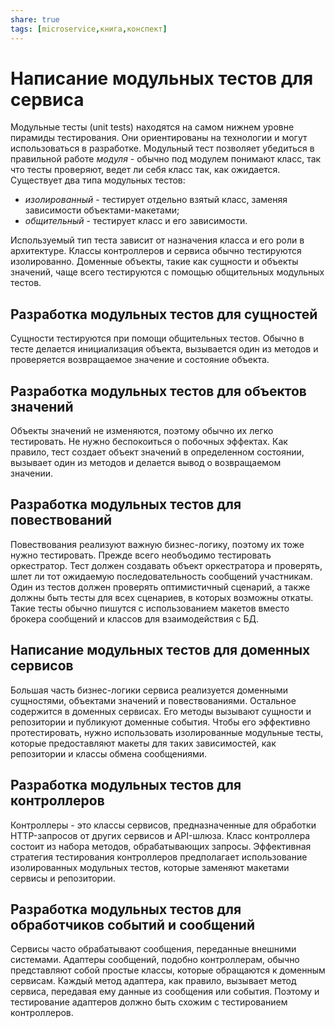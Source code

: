 ```yaml
---
share: true
tags: [microservice,книга,конспект]
---
```

# Написание модульных тестов для сервиса
Модульные тесты (unit tests) находятся на самом нижнем уровне пирамиды тестирования. Они ориентированы на технологии и могут использоваться в разработке. Модульный тест позволяет убедиться в правильной работе *модуля* - обычно под модулем понимают класс, так что тесты проверяют, ведет ли себя класс так, как ожидается.
Существует два типа модульных тестов:
- *изолированный* - тестирует отдельно взятый класс, заменяя зависимости объектами-макетами;
- *общительный* - тестирует класс и его зависимости.

Используемый тип теста зависит от назначения класса и его роли в архитектуре. Классы контроллеров и сервиса обычно тестируются изолированно. Доменные объекты, такие как сущности и объекты значений, чаще всего тестируются с помощью общительных модульных тестов.
## Разработка модульных тестов для сущностей
Сущности тестируются при помощи общительных тестов. Обычно в тесте делается инициализация объекта, вызывается один из методов и проверяется возвращаемое значение и состояние объекта.
## Разработка модульных тестов для объектов значений
Объекты значений не изменяются, поэтому обычно их легко тестировать. Не нужно беспокоиться о побочных эффектах. Как правило, тест создает объект значений в определенном состоянии, вызывает один из методов и делается вывод о возвращаемом значении.
## Разработка модульных тестов для повествований
Повествования реализуют важную бизнес-логику, поэтому их тоже нужно тестировать. Прежде всего необъодимо тестировать оркестратор. Тест должен создавать объект оркестратора и проверять, шлет ли тот ожидаемую последовательность сообщений участникам. Один из тестов должен проверять оптимистичный сценарий, а также должны быть тесты для всех сценариев, в которых возможны откаты.
Такие тесты обычно пишутся с использованием макетов вместо брокера сообщений и классов для взаимодействия с БД.
## Написание модульных тестов для доменных сервисов
Б*о*льшая часть бизнес-логики сервиса реализуется доменными сущностями, объектами значений и повествованиями. Остальное содержится в доменных сервисах. Его методы вызывают сущности и репозитории и публикуют доменные события. Чтобы его эффективно протестировать, нужно использовать изолированные модульные тесты, которые предоставляют макеты для таких зависимостей, как репозитории и классы обмена сообщениями.
## Разработка модульных тестов для контроллеров
Контроллеры - это классы сервисов, предназначенные для обработки HTTP-запросов от других сервисов и API-шлюза. Класс контроллера состоит из набора методов, обрабатывающих запросы. Эффективная стратегия тестирования контроллеров предполагает использование изолированных модульных тестов, которые заменяют макетами сервисы и репозитории.
## Разработка модульных тестов для обработчиков событий и сообщений
Сервисы часто обрабатывают сообщения, переданные внешними системами. Адаптеры сообщений, подобно контроллерам, обычно представляют собой простые классы, которые обращаются к доменным сервисам. Каждый метод адаптера, как правило, вызывает метод сервиса, передавая ему данные из сообщения или события. Поэтому и тестирование адаптеров должно быть схожим с тестированием контроллеров.